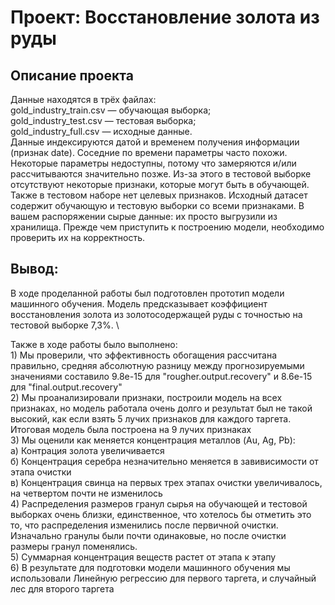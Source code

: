 # Проект: Восстановление золота из руды

## Описание проекта

Данные находятся в трёх файлах: \
gold_industry_train.csv — обучающая выборка; \
gold_industry_test.csv — тестовая выборка; \
gold_industry_full.csv — исходные данные. \
Данные индексируются датой и временем получения информации (признак date). Соседние по времени параметры часто похожи.
Некоторые параметры недоступны, потому что замеряются и/или рассчитываются значительно позже. Из-за этого в тестовой выборке отсутствуют некоторые признаки, которые могут быть в обучающей. Также в тестовом наборе нет целевых признаков.
Исходный датасет содержит обучающую и тестовую выборки со всеми признаками.
В вашем распоряжении сырые данные: их просто выгрузили из хранилища. Прежде чем приступить к построению модели, необходимо проверить их на корректность.

## Вывод:
    
В ходе проделанной работы был подготовлен прототип модели машинного обучения. Модель предсказывает коэффициент восстановления золота из золотосодержащей руды с точностью на тестовой выборке 7,3%. \

Также в ходе работы было выполнено: \
    1) Мы проверили, что эффективность обогащения рассчитана правильно, средняя абсолютную разницу между прогнозируемыми значениями составило 9.8e-15 для "rougher.output.recovery" и 8.6e-15 для "final.output.recovery" \
    2) Мы проанализировали признаки, построили модель на всех признаках, но модель работала очень долго и результат был не такой высокий, как если взять 5 лучих признаков для каждого таргета. Итоговая модель была построена на 9 лучих признаках \
    3) Мы оценили как меняется концентрация металлов (Au, Ag, Pb): \
        а) Контрация золота увеличивается \
        б) Концентрация серебра незначительно меняется в завивисимости от этапа очистки \
        в) Концентрация свинца на первых трех этапах очистки увеличивалось, на четвертом почти не изменилось \
    4) Распределения размеров гранул сырья на обучающей и тестовой выборках очень близки, единственное, что хотелось бы отметить это то, что распределения изменились после первичной очистки. Изначально гранулы были почти одинаковые, но после очистки размеры гранул поменялись. \
    5) Суммарная концентрация веществ растет от этапа к этапу \
    6) В результате для подготовки модели машинного обучения мы использовали Линейную регрессию для первого таргета, и случайный лес для второго таргета 
